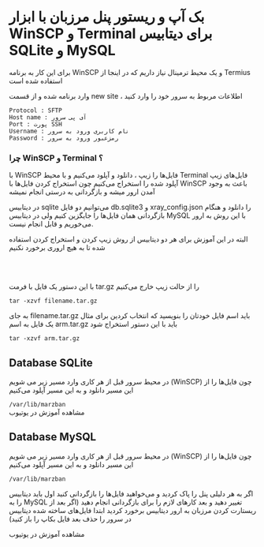 <h1>بک آپ و ریستور پنل مرزبان با ابزار WinSCP و Terminal برای دیتابیس SQLite و MySQL</h1>
<p>برای این کار به برنامه WinSCP و یک محیط ترمینال نیاز داریم که در اینجا از Termius استفاده شده است</p>
<p>وارد برنامه شده و از قسمت new site ، اطلاعات مربوط به سرور خود را وارد کنید</p>
<code>Protocol : SFTP</code> <br>
<code>Host name : آی پی سرور</code> <br>
<code>Port : پورت SSH</code> <br>
<code>Username : نام کاربری ورود به سرور</code> <br>
<code>Password : رمزعبور ورود به سرور</code> <br>
<h3>چرا WinSCP و Terminal ؟ </h3>
<p>با WinSCP فایل‌ها را زیپ ، دانلود و آپلود می‌کنیم و با محیط Terminal فایل‌های زیپ آپلود شده را استخراج می‌کنیم چون استخراج کردن فایل‌ها با WinSCP باعث به وجود آمدن ارور میشه و بازگردانی به درستی انجام نمیشه</p>
<p>در دیتابیس sqlite می‌توانیم دو فایل db.sqlite3 و xray_config.json را دانلود و هنگام بازگردانی همان فایل‌ها را جایگزین کنیم ولی در دیتابیس MySQL با این روش به ارور می‌خوریم و قابل انجام نیست.</p>
<p>البته در این آموزش برای هر دو دیتابیس از روش زیپ کردن و استخراج کردن استفاده شده تا به هیچ اروری برخورد نکنیم</p>
<br>
<br>
<p>با این دستور یک فایل با فرمت tar.gz را از حالت زیپ خارج می‌کنیم</p>
<code>tar -xzvf filename.tar.gz</code>
<p>به جای filename.tar.gz باید اسم فایل خودتان را بنویسید که انتخاب کردین برای مثال یک فایل به اسم arm.tar.gz باید با این دستور استخراج شود</p>
<code>tar -xzvf arm.tar.gz</code>
<h2>Database SQLite</h2>
<p>در محیط سرور قبل از هر کاری وارد مسیر زیر می شویم (WinSCP) چون فایل‌ها را از این مسیر دانلود و به این مسیر آپلود می‌کنیم</p>
<code>/var/lib/marzban</code> <br>
<a href="https://youtu.be/Cf4NUhWBAg0" target="_blank" style="text-decoration:none;">مشاهده آموزش در یوتیوب</a>
<h2>Database MySQL</h2>
<p>در محیط سرور قبل از هر کاری وارد مسیر زیر می شویم (WinSCP) چون فایل‌ها را از این مسیر دانلود و به این مسیر آپلود می‌کنیم</p>
<code>/var/lib/marzban</code>
<p>اگر به هر دلیلی پنل را پاک کردید و می‌خواهید فایل‌ها را بازگردانی کنید اول باید دیتابیس را به MySQL تغییر دهید و بعد کارهای لازم را برای بازگردانی انجام دهید (اگر بعد از ریستارت کردن مرزبان به ارور دیتابیس برخورد کردید ابتدا فایل‌های ساخته شده دیتابیس در سرور را حذف بعد فایل بکاپ را باز کنید)</p>
<a href="https://youtu.be/fivM6z55VtA" target="_blank" style="text-decoration:none;">مشاهده آموزش در یوتیوب</a> <br>
